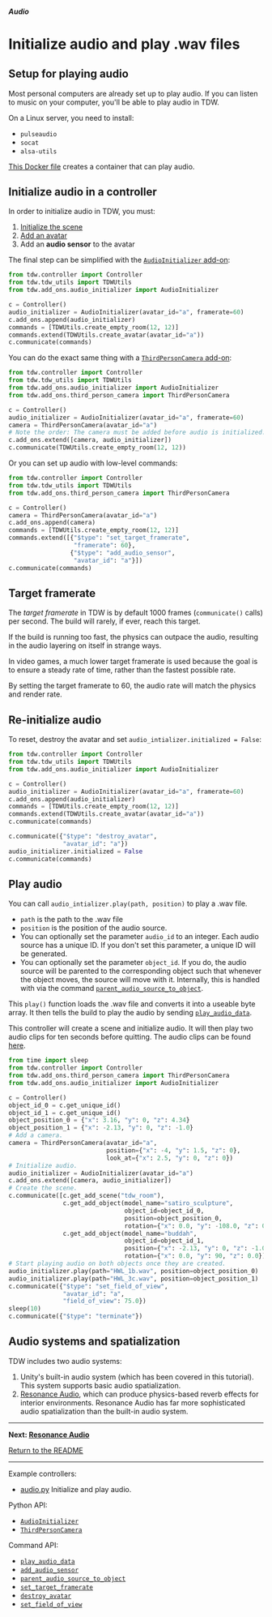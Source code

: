##### Audio

# Initialize audio and play .wav files

## Setup for playing audio

Most personal computers are already set up to play audio. If you can listen to music on your computer, you'll be able to play audio in TDW.

On a Linux server, you need to install:

- `pulseaudio`
- `socat`
- `alsa-utils`

[This Docker file](https://github.com/threedworld-mit/tdw/blob/master/Docker/Dockerfile_audio) creates a container that can play audio.

## Initialize audio in a controller

In order to initialize audio in TDW, you must:

1. [Initialize the scene](../core_concepts/scenes.md)
2. [Add an avatar](../core_concepts/avatars.md)
3. Add an **audio sensor** to the avatar

The final step can be simplified with the [`AudioInitializer` add-on](../../python/add_ons/audio_intializer.md):

```python
from tdw.controller import Controller
from tdw.tdw_utils import TDWUtils
from tdw.add_ons.audio_initializer import AudioInitializer

c = Controller()
audio_initializer = AudioInitializer(avatar_id="a", framerate=60)
c.add_ons.append(audio_initializer)
commands = [TDWUtils.create_empty_room(12, 12)]
commands.extend(TDWUtils.create_avatar(avatar_id="a"))
c.communicate(commands)
```

You can do the exact same thing with a [`ThirdPersonCamera` add-on](../../python/add_ons/third_person_camera.md):

```python
from tdw.controller import Controller
from tdw.tdw_utils import TDWUtils
from tdw.add_ons.audio_initializer import AudioInitializer
from tdw.add_ons.third_person_camera import ThirdPersonCamera

c = Controller()
audio_initializer = AudioInitializer(avatar_id="a", framerate=60)
camera = ThirdPersonCamera(avatar_id="a")
# Note the order: The camera must be added before audio is initialized.
c.add_ons.extend([camera, audio_initializer])
c.communicate(TDWUtils.create_empty_room(12, 12))
```

Or you can set up audio with low-level commands:

```python
from tdw.controller import Controller
from tdw.tdw_utils import TDWUtils
from tdw.add_ons.third_person_camera import ThirdPersonCamera

c = Controller()
camera = ThirdPersonCamera(avatar_id="a")
c.add_ons.append(camera)
commands = [TDWUtils.create_empty_room(12, 12)]
commands.extend([{"$type": "set_target_framerate", 
                  "framerate": 60}, 
                 {"$type": "add_audio_sensor",
                  "avatar_id": "a"}])
c.communicate(commands)
```

## Target framerate

The *target framerate* in TDW is by default 1000 frames (`communicate()` calls) per second. The build will rarely, if ever, reach this target.

If the build is running too fast, the physics can outpace the audio, resulting in the audio layering on itself in strange ways.

In video games, a much lower target framerate is used because the goal is to ensure a steady rate of time, rather than the fastest possible rate.

By setting the target framerate to 60, the audio rate will match the physics and render rate.

## Re-initialize audio

To reset, destroy the avatar and set `audio_intializer.initialized = False`:

```python
from tdw.controller import Controller
from tdw.tdw_utils import TDWUtils
from tdw.add_ons.audio_initializer import AudioInitializer

c = Controller()
audio_initializer = AudioInitializer(avatar_id="a", framerate=60)
c.add_ons.append(audio_initializer)
commands = [TDWUtils.create_empty_room(12, 12)]
commands.extend(TDWUtils.create_avatar(avatar_id="a"))
c.communicate(commands)

c.communicate({"$type": "destroy_avatar",
               "avatar_id": "a"})
audio_initializer.initialized = False
c.communicate(commands)
```

## Play audio

You can call `audio_intializer.play(path, position)` to play a .wav file. 

- `path` is the path to the .wav file
- `position` is the position of the audio source. 
- You can optionally set the parameter `audio_id` to an integer. Each audio source has a unique ID. If you don't set this parameter, a unique ID will be generated.
- You can optionally set the parameter `object_id`. If you do, the audio source will be parented to the corresponding object such that whenever the object moves, the source will move with it. Internally, this is handled with via the command [`parent_audio_source_to_object`](../../api/command_api.md#parent_audio_source_to_object).

This `play()` function loads the .wav file and converts it into a useable byte array. It then tells the build to play the audio by sending [`play_audio_data`](../../api/command_api.md#play_audio_data).

This controller will create a scene and initialize audio. It will then play two audio clips for ten seconds before quitting. The audio clips can be found [here](https://github.com/threedworld-mit/tdw/blob/master/Python/example_controllers/audio).

```python
from time import sleep
from tdw.controller import Controller
from tdw.add_ons.third_person_camera import ThirdPersonCamera
from tdw.add_ons.audio_initializer import AudioInitializer

c = Controller()
object_id_0 = c.get_unique_id()
object_id_1 = c.get_unique_id()
object_position_0 = {"x": 3.16, "y": 0, "z": 4.34}
object_position_1 = {"x": -2.13, "y": 0, "z": -1.0}
# Add a camera.
camera = ThirdPersonCamera(avatar_id="a",
                           position={"x": -4, "y": 1.5, "z": 0},
                           look_at={"x": 2.5, "y": 0, "z": 0})
# Initialize audio.
audio_initializer = AudioInitializer(avatar_id="a")
c.add_ons.extend([camera, audio_initializer])
# Create the scene.
c.communicate([c.get_add_scene("tdw_room"),
               c.get_add_object(model_name="satiro_sculpture",
                                object_id=object_id_0,
                                position=object_position_0,
                                rotation={"x": 0.0, "y": -108.0, "z": 0.0}),
               c.get_add_object(model_name="buddah",
                                object_id=object_id_1,
                                position={"x": -2.13, "y": 0, "z": -1.0},
                                rotation={"x": 0.0, "y": 90, "z": 0.0})])
# Start playing audio on both objects once they are created.
audio_initializer.play(path="HWL_1b.wav", position=object_position_0)
audio_initializer.play(path="HWL_3c.wav", position=object_position_1)
c.communicate({"$type": "set_field_of_view",
               "avatar_id": "a",
               "field_of_view": 75.0})
sleep(10)
c.communicate({"$type": "terminate"})
```

## Audio systems and spatialization

TDW includes two audio systems:

1. Unity's built-in audio system (which has been covered in this tutorial). This system supports basic audio spatialization.
2. [Resonance Audio](resonance_audio.md), which can produce physics-based reverb effects for interior environments. Resonance Audio has far more sophisticated audio spatialization than the built-in audio system.

***

**Next: [Resonance Audio](resonance_audio.md)**

[Return to the README](../../../README.md)

***

Example controllers:

- [audio.py](https://github.com/threedworld-mit/tdw/blob/master/Python/example_controllers/audio/audio.py) Initialize and play audio.

Python API:

- [`AudioInitializer`](../../python/add_ons/audio_initializer.md)
- [`ThirdPersonCamera`](../../python/add_ons/third_person_camera.md)

Command API:

- [`play_audio_data`](../../api/command_api.md#play_audio_data)
- [`add_audio_sensor`](../../api/command_api.md#add_audio_sensor)
- [`parent_audio_source_to_object`](../../api/command_api.md#parent_audio_source_to_object)
- [`set_target_framerate`](../../api/command_api.md#set_target_framerate)
- [`destroy_avatar`](../../api/command_api.md#destroy_avatar)
- [`set_field_of_view`](../../api/command_api.md#set_field_of_view)